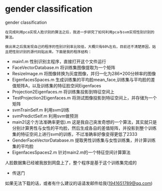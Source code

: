 # gender classification
gender classification

	在完成利用pca实现人脸识别的算法之后，我进一步研究了如何利用pca与svm实现性别识别的算法。

	做出来之后我发现自己的程序的性别识别率比较低，大概只有60%左右，目前还不清楚原因，姑且把性别识别的源代码贴出来。下面是我的程序结构：

- main1.m 性别识别主程序，直接打开这个文件运行
- FaceVectorDatabase.m 将训练集图像提取为一个矩阵
- ResizeImage.m 将图像转换为灰度图像，并归一化为286*200分辨率的图像
- EigenfacesSpaces.m 生成训练集的平均脸mean_face,训练集与平均脸的差值矩阵A，以及训练集的特征脸空间Eigenfaces
- Projection2Eigenfaces.m 将训练集投影到特征空间上
-  TestProjection2Eigenfaces.m 将测试图像投影到特征空间上，并存储为一个矩阵
- svmTrainSelf.m 利用svm训练
- svmPredictSelf.m 利用svm做预测
- main2(这个方法准确率更低).m 这是我自己突发奇想的一个算法，其实就只是分别计算男性与女性的平均脸，然后生成各自的差值矩阵，并投影到整个训练集的特征空间上进行svm的训练，不过准确率好像变得更低了2333
- GenderFaceVectorDatabase.m 提取男性训练集与女性训练集，并计算训练集的平均脸
- EigenfacesSpaces2.m 针对main2.m的一个特征空间计算算法

人脸数据集已经被我放到网盘上了，整个程序是基于这个训练集完成的

- 传送门

如果无法下载的话，或者有什么建议的话请发邮件给我(1941651789@qq.com)
